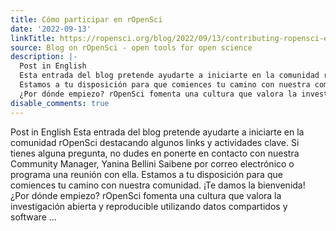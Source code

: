 ```yaml
---
title: Cómo participar en rOpenSci
date: '2022-09-13'
linkTitle: https://ropensci.org/blog/2022/09/13/contributing-ropensci-es/
source: Blog on rOpenSci - open tools for open science
description: |-
  Post in English
  Esta entrada del blog pretende ayudarte a iniciarte en la comunidad rOpenSci destacando algunos links y actividades clave. Si tienes alguna pregunta, no dudes en ponerte en contacto con nuestra Community Manager, Yanina Bellini Saibene por correo electrónico o programa una reunión con ella.
  Estamos a tu disposición para que comiences tu camino con nuestra comunidad. ¡Te damos la bienvenida!
  ¿Por dónde empiezo? rOpenSci fomenta una cultura que valora la investigación abierta y reproducible utilizando datos compartidos y software ...
disable_comments: true
---
```

Post in English
Esta entrada del blog pretende ayudarte a iniciarte en la comunidad rOpenSci destacando algunos links y actividades clave. Si tienes alguna pregunta, no dudes en ponerte en contacto con nuestra Community Manager, Yanina Bellini Saibene por correo electrónico o programa una reunión con ella.
Estamos a tu disposición para que comiences tu camino con nuestra comunidad. ¡Te damos la bienvenida!
¿Por dónde empiezo? rOpenSci fomenta una cultura que valora la investigación abierta y reproducible utilizando datos compartidos y software ...